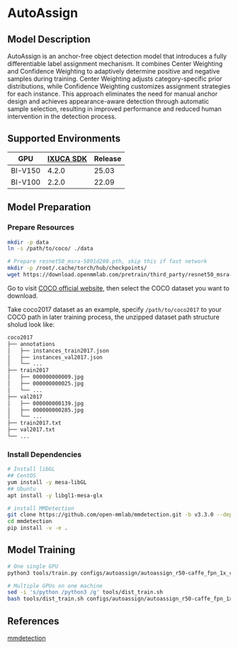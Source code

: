 # AutoAssign

## Model Description

AutoAssign is an anchor-free object detection model that introduces a fully differentiable label assignment mechanism.
It combines Center Weighting and Confidence Weighting to adaptively determine positive and negative samples during
training. Center Weighting adjusts category-specific prior distributions, while Confidence Weighting customizes
assignment strategies for each instance. This approach eliminates the need for manual anchor design and achieves
appearance-aware detection through automatic sample selection, resulting in improved performance and reduced human
intervention in the detection process.

## Supported Environments

| GPU    | [IXUCA SDK](https://gitee.com/deep-spark/deepspark#%E5%A4%A9%E6%95%B0%E6%99%BA%E7%AE%97%E8%BD%AF%E4%BB%B6%E6%A0%88-ixuca) | Release |
|--------|-----------|---------|
| BI-V150 | 4.2.0     |  25.03  |
| BI-V100 | 2.2.0     |  22.09  |

## Model Preparation

### Prepare Resources

```bash
mkdir -p data 
ln -s /path/to/coco/ ./data

# Prepare resnet50_msra-5891d200.pth, skip this if fast network
mkdir -p /root/.cache/torch/hub/checkpoints/
wget https://download.openmmlab.com/pretrain/third_party/resnet50_msra-5891d200.pth -O /root/.cache/torch/hub/checkpoints/resnet50_msra-5891d200.pth
```

Go to visit [COCO official website](https://cocodataset.org/#download), then select the COCO dataset you want to
download.

Take coco2017 dataset as an example, specify `/path/to/coco2017` to your COCO path in later training process, the
unzipped dataset path structure sholud look like:

```bash
coco2017
├── annotations
│   ├── instances_train2017.json
│   ├── instances_val2017.json
│   └── ...
├── train2017
│   ├── 000000000009.jpg
│   ├── 000000000025.jpg
│   └── ...
├── val2017
│   ├── 000000000139.jpg
│   ├── 000000000285.jpg
│   └── ...
├── train2017.txt
├── val2017.txt
└── ...
```

### Install Dependencies

```bash
# Install libGL
## CentOS
yum install -y mesa-libGL
## Ubuntu
apt install -y libgl1-mesa-glx

# install MMDetection
git clone https://github.com/open-mmlab/mmdetection.git -b v3.3.0 --depth=1
cd mmdetection
pip install -v -e .
```

## Model Training

```bash
# One single GPU
python3 tools/train.py configs/autoassign/autoassign_r50-caffe_fpn_1x_coco.py

# Multiple GPUs on one machine
sed -i 's/python /python3 /g' tools/dist_train.sh
bash tools/dist_train.sh configs/autoassign/autoassign_r50-caffe_fpn_1x_coco.py 8
```

## References

[mmdetection](https://github.com/open-mmlab/mmdetection)
